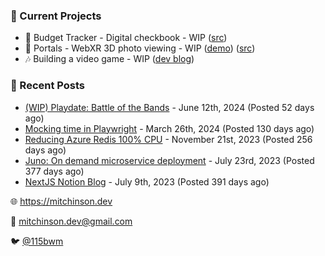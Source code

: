 ### 📌 Current Projects
- 💸 Budget Tracker - Digital checkbook - WIP ([src](https://github.com/bmitchinson/budget-entry))
- 📸 Portals - WebXR 3D photo viewing - WIP ([demo](https://portals.mitchinson.dev/)) ([src](https://github.com/bmitchinson/vr-jpg-viewer-webxr))
- 🎶 Building a video game - WIP ([dev blog](https://blog.mitchinson.dev/playdate-dev-one))

### 📝 Recent Posts

- [(WIP) Playdate: Battle of the Bands](https://blog.mitchinson.dev/playdate-dev-one) - June 12th, 2024 (Posted 52 days ago)
- [Mocking time in Playwright](https://blog.mitchinson.dev/playwright-mock-time) - March 26th, 2024 (Posted 130 days ago)
- [Reducing Azure Redis 100% CPU](https://blog.mitchinson.dev/redis-cpu) - November 21st, 2023 (Posted 256 days ago)
- [Juno: On demand microservice deployment](https://blog.mitchinson.dev/juno) - July 23rd, 2023 (Posted 377 days ago)
- [NextJS Notion Blog](https://blog.mitchinson.dev/blog-2023) - July 9th, 2023 (Posted 391 days ago)

🌐 https://mitchinson.dev

💌 mitchinson.dev@gmail.com

🐦 [@115bwm](https://twitter.com/115bwm)